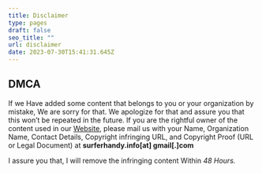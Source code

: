 ```yaml
---
title: Disclaimer
type: pages
draft: false
seo_title: ""
url: disclaimer
date: 2023-07-30T15:41:31.645Z
---
```

## DMCA

If we Have added some content that belongs to you or your organization by mistake, We are sorry for that. We apologize for that and assure you that this won’t be repeated in the future. If you are the rightful owner of the content used in our [Website](https://surferhandy.com/), please mail us with your Name, Organization Name, Contact Details, Copyright infringing URL, and Copyright Proof (URL or Legal Document) at **surferhandy.info\[at] gmail\[.]com**

I assure you that, I will remove the infringing content Within *48 Hours.*